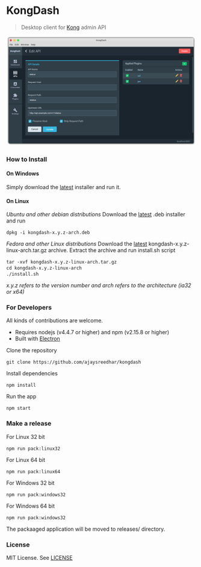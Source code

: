 # KongDash

> Desktop client for [Kong](https://getkong.org/) admin API

[![](screenshot.png)](https://ajaysreedhar.github.io/kongdash/)

### How to Install

#### On Windows
Simply download the [latest](https://github.com/ajaysreedhar/kongdash/releases) installer and run it.

#### On Linux
_Ubuntu and other debian distributions_
Download the [latest](https://github.com/ajaysreedhar/kongdash/releases) .deb installer and run
```shell
dpkg -i kongdash-x.y.z-arch.deb
```

_Fedora and other Linux distributions_
Download the [latest](https://github.com/ajaysreedhar/kongdash/releases) kongdash-x.y.z-linux-arch.tar.gz archive.
Extract the archive and run install.sh script

```shell
tar -xvf kongdash-x.y.z-linux-arch.tar.gz
cd kongdash-x.y.z-linux-arch
./install.sh
```

_x.y.z refers to the version number and arch refers to the architecture (ia32 or x64)_

### For Developers
All kinds of contributions are welcome.

- Requires nodejs (v4.4.7 or higher) and npm (v2.15.8 or higher)
- Built with [Electron](http://electron.atom.io/)

Clone the repository
```shell
git clone https://github.com/ajaysreedhar/kongdash
```

Install dependencies
```shell
npm install
```

Run the app
```shell
npm start
```

### Make a release

For Linux 32 bit
```shell
npm run pack:linux32
```

For Linux 64 bit
```shell
npm run pack:linux64
```

For Windows 32 bit
```shell
npm run pack:windows32
```

For Windows 64 bit
```shell
npm run pack:windows32
```

The packaaged application will be moved to releases/ directory.

### License
MIT License. See [LICENSE](LICENSE)
